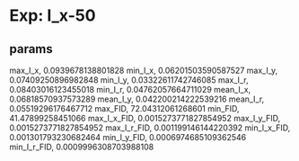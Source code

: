 # Exp: I_x-50
## params
max_I_x, 0.0939678138801828
min_I_x, 0.06201503590587527
max_I_y, 0.07409250896982848
min_I_y, 0.03322611742746085
max_I_r, 0.08403016123455018
min_I_r, 0.04762057664711029
mean_I_x, 0.06818570937573289
mean_I_y, 0.042200214222539216
mean_I_r, 0.05519296176467712
max_FID, 72.04312061268601
min_FID, 41.47899258451066
max_I_x_FID, 0.0015273771827854952
max_I_y_FID, 0.0015273771827854952
max_I_r_FID, 0.001199146144220392
min_I_x_FID, 0.001301793230682464
min_I_y_FID, 0.0006974685109362546
min_I_r_FID, 0.0009996308703988108
